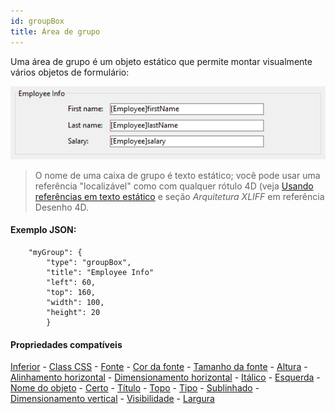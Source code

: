 ```yaml
---
id: groupBox
title: Área de grupo
---
```


Uma área de grupo é um objeto estático que permite montar visualmente vários objetos de formulário:

![](../assets/en/FormObjects/groupBox.png)

> O nome de uma caixa de grupo é texto estático; você pode usar uma referência "localizável" como com qualquer rótulo 4D (veja [Usando referências em texto estático](https://doc.4d.com/4Dv17R5/4D/17-R5/Using-references-in-static-text.300-4163725.en.html) e seção *Arquitetura XLIFF* em referência Desenho 4D.

#### Exemplo JSON:

```
	"myGroup": {
		"type": "groupBox",	
		"title": "Employee Info"
		"left": 60,
		"top": 160,
		"width": 100,
		"height": 20
		}
```

#### Propriedades compatíveis

[Inferior](properties_CoordinatesAndSizing.md#bottom) - [Class CSS](properties_Object.md#css-class) - [Fonte](properties_Text.md#font) - [Cor da fonte](properties_Text.md#font-color) - [Tamanho da fonte](properties_Text.md#font-size) - [Altura](properties_CoordinatesAndSizing.md#height) - [Alinhamento horizontal](properties_Text.md#horizontal-alignment) - [Dimensionamento horizontal](properties_ResizingOptions.md#horizontal-sizing) - [Itálico](properties_Text.md#italic) - [Esquerda](properties_CoordinatesAndSizing.md#left) - [Nome do objeto](properties_Object.md#object-name) - [Certo](properties_CoordinatesAndSizing.md#right) - [Título](properties_Object.md#title) - [Topo](properties_CoordinatesAndSizing.md#top) - [Tipo](properties_Object.md#type) - [Sublinhado](properties_Text.md#underline) - [Dimensionamento vertical](properties_ResizingOptions.md#vertical-sizing) - [Visibilidade](properties_Display.md#visibility) - [Largura](properties_CoordinatesAndSizing.md#width)